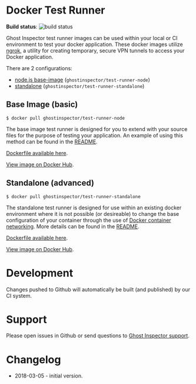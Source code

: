 Docker Test Runner
==================

**Build status**: ![build status](https://circleci.com/gh/ghost-inspector/docker-test-runner/tree/master.svg?style=shield&circle-token=245dca7e57995c5746b1fdb43ed8d645a6c8aa81)


Ghost Inspector test runner images can be used within your local or CI
environment to test your docker application. These docker images utilize
[ngrok](https://ngrok.com/), a utility for creating temporary, secure VPN
tunnels to access your Docker application.

There are 2 configurations:

 * [node.js base-image](./test-runner-node) (`ghostinspector/test-runner-node`)
 * [standalone](./test-runner-standalone) (`ghostinspector/test-runner-standalone`)

Base Image (basic)
------------------
```
$ docker pull ghostinspector/test-runner-node
```

The base image test runner is designed for you to extend with your source
files for the purpose of testing your application. An example of using this
method can be found in the [README](./test-runner-node).

[Dockerfile available here](./test-runner-node/Dockerfile).

[View image on Docker Hub](https://hub.docker.com/r/ghostinspector/test-runner-node/).


Standalone (advanced)
---------------------
```
$ docker pull ghostinspector/test-runner-standalone
```

The standalone test runner is designed for use within an existing docker
environment where it is not possible (or desireable) to change the base
configuration of your container through the use of [Docker container networking](https://docs.docker.com/v17.09/engine/userguide/networking/). More details can
be found in the [README](./test-runner-standalone).

[Dockerfile available here](./test-runner-standalone/Dockerfile).

[View image on Docker Hub](https://hub.docker.com/r/ghostinspector/test-runner-standalone/).

Development
===========
Changes pushed to Github will automatically be built (and published) by our CI system.

Support
=======
Please open issues in Github or send questions to [Ghost Inspector support](https://ghostinspector.com/support/).

Changelog
=========
 * 2018-03-05 - initial version.
